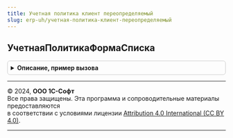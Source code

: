 ```yaml
---
title: Учетная политика клиент переопределяемый
slug: erp-uh/учетная-политика-клиент-переопределяемый
---
```



## УчетнаяПолитикаФормаСписка
<details style="margin: 1em 0; padding: 0.5em; border: 1px solid #ccc; border-radius: 6px;">

<summary style="font-weight: bold; cursor: pointer;">Описание, пример вызова</summary>

```bsl

// Определяет форму списка регистра сведений учетной политики.
//
//
Функция УчетнаяПолитикаФормаСписка() Экспорт
```

Пример вызова
```bsl
Результат = УчетнаяПолитикаКлиентПереопределяемый.УчетнаяПолитикаФормаСписка() 
```
</details>

---

© 2024, **ООО 1С-Софт**  
Все права защищены. Эта программа и сопроводительные материалы предоставляются  
в соответствии с условиями лицензии [Attribution 4.0 International (CC BY 4.0)](https://creativecommons.org/licenses/by/4.0/legalcode).

---
